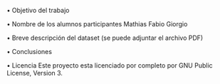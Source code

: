 • Objetivo del trabajo


• Nombre de los alumnos participantes
Mathias
Fabio
Giorgio

• Breve descripción del dataset (se puede adjuntar el archivo PDF)

• Conclusiones

• Licencia
Este proyecto esta licenciado por completo por GNU Public License, Version 3.

